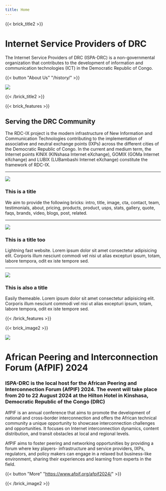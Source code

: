```yaml
---
title: Home
---
```

{{< brick_title2 >}}

# Internet Service Providers of DRC

The Internet Service Providers of DRC (ISPA-DRC) is a non-governmental organization that contributes to the development of information and communication technologies (ICT) in the Democratic Republic of Congo.

{{< button "About Us" "/history/" >}}

![](/uploads/photos/bricks.png)

{{< /brick_title2 >}}

{{< brick_features >}}

## Serving the DRC Community

The RDC-IX project is the modern infrastructure of New Information and Communication Technologies contributing to the implementation of associative and neutral exchange points (IXPs) across the different cities of the Democratic Republic of Congo. In the current and medium term, the Internet points KINIX (KINshasa Internet eXchange), GOMIX (GOMa Internet eXchange) and LUBIX (LUBambashi Internet eXchange) constitute the framework of RDC-IX.

---

![](/img/icons/material-symbols/200/rounded/auto_awesome_mosaic.svg)

### This is a title

We aim to provide the following bricks: intro, title, image, cta, contact, team, testimonials, about, pricing, products, product, usps, stats, gallery, quote, faqs, brands, video, blogs, post, related.

---

![](/img/icons/material-symbols/200/rounded/performance_max.svg)

### This is a title too

Lightning fast website. Lorem ipsum dolor sit amet consectetur adipisicing elit. Corporis illum nesciunt commodi vel nisi ut alias excepturi ipsum, totam, labore tempora, odit ex iste tempore sed.

---

![](/img/icons/material-symbols/200/rounded/design_services.svg)

### This is also a title

Easily themeable. Lorem ipsum dolor sit amet consectetur adipisicing elit. Corporis illum nesciunt commodi vel nisi ut alias excepturi ipsum, totam, labore tempora, odit ex iste tempore sed.

{{< /brick_features >}}

{{< brick_image2 >}}

![](/uploads/illustrations/cuate/afpif2024.png)

# African Peering and Interconnection Forum (AfPIF) 2024

### ISPA-DRC is the local host for the African Peering and Interconnection Forum (AfPIF) 2024. The event will take place from 20 to 22 August 2024 at the Hilton Hotel in Kinshasa, Democratic Republic of the Congo (DRC)

AfPIF is an annual conference that aims to promote the development of national and cross-border interconnection and offers the African technical community a unique opportunity to showcase interconnection challenges and opportunities. It focuses on Internet interconnection dynamics, content distribution, and transit obstacles at local and regional levels.

AfPIF aims to foster peering and networking opportunities by providing a forum where key players- infrastructure and service providers, IXPs, regulators, and policy makers can engage in a relaxed but business-like environment, sharing their experiences and learning from experts in the field.

{{< button "More" "<https://www.afpif.org/afpif2024/>" >}}

{{< /brick_image2 >}}
